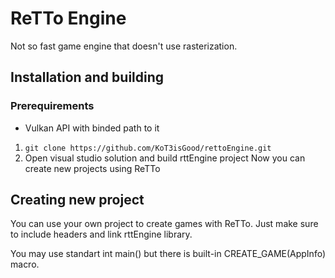 # ReTTo Engine

Not so fast game engine that doesn't use rasterization. 

## Installation and building
### Prerequirements
- Vulkan API with binded path to it

1. `git clone https://github.com/KoT3isGood/rettoEngine.git`
2. Open visual studio solution and build rttEngine project
Now you can create new projects using ReTTo

## Creating new project

You can use your own project to create games with ReTTo. Just make sure to include headers and link rttEngine library.

You may use standart int main() but there is built-in CREATE_GAME(AppInfo) macro.
